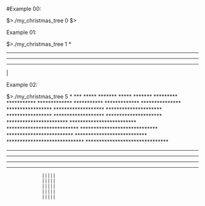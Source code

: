 #Example 00:

$>./my_christmas_tree 0
$>

Example 01:

$>./my_christmas_tree 1
   *
  ***
 *****
******* 
   |

Example 02:

$>./my_christmas_tree 5
                   *
                  ***
                 *****
                *******
                 *****
                *******
               *********
              ***********
             *************
              ***********
             *************
            ***************
           *****************
          *******************
         *********************
           *****************
          *******************
         *********************
        ***********************
       *************************
      ***************************
     *****************************
       *************************
      ***************************
     *****************************
    *******************************
   *********************************
  ***********************************
 *************************************
***************************************
                 |||||
                 |||||
                 |||||
                 |||||
                 |||||
